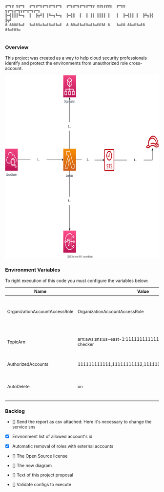 ```
╔═╗╦ ╦╔═╗  ╔═╗╦═╗╔═╗╔═╗╔═╗  ╔═╗╔═╗╔═╗╔═╗╦ ╦╔╗╔╔╦╗  ╔═╗╦ ╦╔═╗╔═╗╦╔═╔═╗╦═╗
╠═╣║║║╚═╗  ║  ╠╦╝║ ║╚═╗╚═╗  ╠═╣║  ║  ║ ║║ ║║║║ ║   ║  ╠═╣║╣ ║  ╠╩╗║╣ ╠╦╝
╩ ╩╚╩╝╚═╝  ╚═╝╩╚═╚═╝╚═╝╚═╝  ╩ ╩╚═╝╚═╝╚═╝╚═╝╝╚╝ ╩   ╚═╝╩ ╩╚═╝╚═╝╩ ╩╚═╝╩╚═
                                                                          
```
### Overview
This project was created as a way to help cloud security professionals identify and protect the environments from unauthorized role cross-account. 

<img alt="General" height="600" src="./imgs/projeto.svg" title="General Diagram" width="600"/>

### Environment Variables
To right execution of this code you must configure the variables below:

| Name                          | Value                                                        | Description                                        |
|-------------------------------|--------------------------------------------------------------|----------------------------------------------------|
| OrganizationAccountAccessRole | OrganizationAccountAccessRole                                | Name of role used to assume role in others account |
| TopicArn                      | arn:aws:sns:us-east-1:111111111111:aws-cross-account-checker | Arn of topic used to send e-mails notification     |
| AuthorizedAccounts            | 111111111111,11111111112,11111111113,111111111114            | Accounts separated by comma                        |
| AutoDelete                    | on                                                           | Just use the word on to enable the auto delete     |


### Backlog

- [] Send the report as csv attached: Here it's necessary to change the service sns

- [x] Environment list of allowed account's id

- [x] Automatic removal of roles with external accounts

- [] The Open Source license

- [] The new diagram

- [] Text of this project proposal

- [] Validate configs to execute